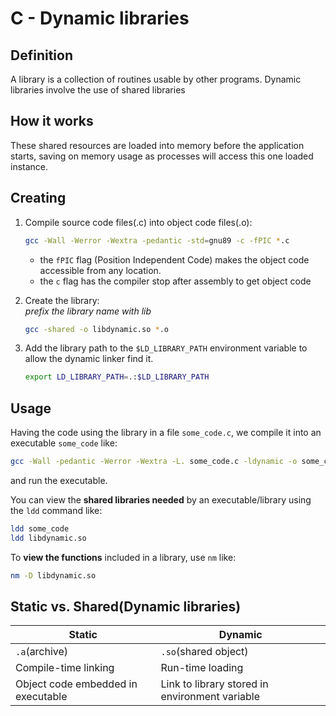 # C - Dynamic libraries

## Definition

A library is a collection of routines usable by other programs. Dynamic libraries involve the use of shared libraries

## How it works

These shared resources are loaded into memory before the application starts, saving on memory usage as processes will access this one loaded instance.

## Creating

1. Compile source code files(.c) into object code files(.o):  

   ```bash
   gcc -Wall -Werror -Wextra -pedantic -std=gnu89 -c -fPIC *.c
   ```

   - the `fPIC` flag (Position Independent Code) makes the object code accessible from any location.
   - the `c` flag has the compiler stop after assembly to get object code

2. Create the library:  
_prefix the library name with lib_

   ```bash
   gcc -shared -o libdynamic.so *.o
   ```

3. Add the library path to the `$LD_LIBRARY_PATH` environment variable to allow the dynamic linker find it.

   ```bash
   export LD_LIBRARY_PATH=.:$LD_LIBRARY_PATH
   ```

## Usage

Having the code using the library in a file `some_code.c`, we compile it into an executable `some_code` like:

```bash
gcc -Wall -pedantic -Werror -Wextra -L. some_code.c -ldynamic -o some_code
```

and run the executable.

You can view the **shared libraries needed** by an executable/library using the `ldd` command like:

```bash
ldd some_code
ldd libdynamic.so
```

To **view the functions** included in a library, use `nm` like:
```bash
nm -D libdynamic.so 
```

## Static vs. Shared(Dynamic libraries)

|Static|Dynamic|
|---|---|
|`.a`(archive)|`.so`(shared object)|
|Compile-time linking|Run-time loading|
|Object code embedded in executable|Link to library stored in environment variable|
